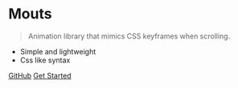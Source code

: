 <!-- _coverpage.md -->

# Mouts

> Animation library that mimics CSS keyframes when scrolling.

- Simple and lightweight
- Css like syntax


[GitHub](https://github.com/docsifyjs/docsify/)
[Get Started](#docsify)

<!-- background color -->

<!-- ![color](#242424) -->